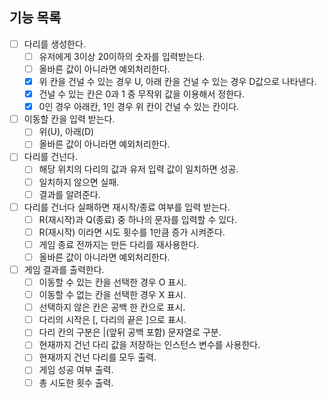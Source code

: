 ## 기능 목록
- [ ] 다리를 생성한다.
    - [ ] 유저에게 3이상 20이하의 숫자를 입력받는다.
    - [ ] 올바른 값이 아니라면 예외처리한다.
    - [x] 위 칸을 건널 수 있는 경우 U, 아래 칸을 건널 수 있는 경우 D값으로 나타낸다.
    - [x] 건널 수 있는 칸은 0과 1 중 무작위 값을 이용해서 정한다.
    - [x] 0인 경우 아래칸, 1인 경우 위 칸이 건널 수 있는 칸이다. 
- [ ] 이동할 칸을 입력 받는다.
    - [ ] 위(U), 아래(D)
    - [ ] 올바른 값이 아니라면 예외처리한다.
- [ ] 다리를 건넌다.
    - [ ] 해당 위치의 다리의 값과 유저 입력 값이 일치하면 성공.
    - [ ] 일치하지 않으면 실패.
    - [ ] 결과를 알려준다.
- [ ] 다리를 건너다 실패하면 재시작/종료 여부를 입력 받는다.
    - [ ] R(재시작)과 Q(종료) 중 하나의 문자를 입력할 수 있다.
    - [ ] R(재시작) 이라면 시도 횟수를 1만큼 증가 시켜준다.
    - [ ] 게임 종료 전까지는 만든 다리를 재사용한다.
    - [ ] 올바른 값이 아니라면 예외처리한다.

- [ ] 게임 결과를 출력한다.
  - [ ] 이동할 수 있는 칸을 선택한 경우 O 표시.
  - [ ] 이동할 수 없는 칸을 선택한 경우 X 표시.
  - [ ] 선택하지 않은 칸은 공백 한 칸으로 표시.
  - [ ] 다리의 시작은 [, 다리의 끝은 ]으로 표시.
  - [ ] 다리 칸의 구분은 |(앞뒤 공백 포함) 문자열로 구분.
  - [ ] 현재까지 건넌 다리 값을 저장하는 인스턴스 변수를 사용한다.
  - [ ] 현재까지 건넌 다리를 모두 출력.
  - [ ] 게임 성공 여부 출력.
  - [ ] 총 시도한 횟수 출력. 
